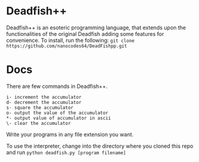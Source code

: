 # Deadfish++
Deadfish++ is an esoteric programming language, that extends upon the functionalities of the original Deadfish adding some features for convenience.
To install, run the following:
```git clone https://github.com/nanocodes64/DeadFishpp.git```

# Docs
There are few commands in Deadfish++.

```
i- increment the accumulator
d- decrement the accumulator
s- square the accumulator
o- output the value of the accumulator
*- output value of accumulator in ascii
\- clear the accumulator
```

Write your programs in any file extension you want.

To use the interpreter, change into the directory where you cloned this repo and run
```python deadfish.py [program filename]```

